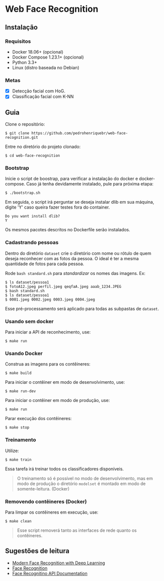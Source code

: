 # Web Face Recognition

## Instalação

### Requisitos

* Docker 18.06+ (opcional)
* Docker Compose 1.23.1+ (opcional)
* Python 3.3+
* Linux (distro baseada no Debian)

### Metas

* [x] Detecção facial com HoG.
* [x] Classificação facial com K-NN

## Guia

Clone o repositório:

```console
$ git clone https://github.com/pedrohenriquebr/web-face-recognition.git
```

Entre no diretório do projeto clonado:

```console
$ cd web-face-recognition
```

### Bootstrap

Inicie o script de boostrap, para verificar a instalação do docker e docker-compose. Caso já tenha devidamente instalado, pule para próxima etapa:

```console
$ ./bootstrap.sh
```

Em seguida, o script irá perguntar se deseja instalar dlib em sua máquina, digite 'Y' caso queira fazer testes fora do container.

```console
Do you want install dlib?
Y
```

Os mesmos pacotes descritos no Dockerfile serão instalados.


### Cadastrando pessoas

Dentro do diretório `dataset` crie o diretório com nome ou rótulo de quem deseja reconhecer
com as fotos da pessoa. O ideal é ter a mesma quantidade de fotos para cada pessoa.

Rode `bash standard.sh` para *standardizar* os nomes das imagens. Ex:

```console
$ ls dataset/pessoa1
$ fotoA12.jpeg perfil.jpeg qeqfaA.jpeg aaab_1234.JPEG
$ bash standard.sh
$ ls dataset/pessoa1
$ 0001.jpeg 0002.jpeg 0003.jpeg 0004.jpeg
```

Esse pré-processamento será aplicado para todas as subpastas de `dataset`.

### Usando sem docker

Para iniciar a API de reconhecimento, use:

```console
$ make run
```

### Usando Docker

Construa as imagens para os contêineres:

```console
$ make build
```

Para iniciar o contêiner em modo de desenvolvimento, use:

```console
$ make run-dev
```

Para iniciar o contêiner em modo de produção, use:

```console
$ make run
```

Parar execução dos contêineres:

```console
$ make stop
```

### Treinamento

Utilize:

```console
$ make train
```

Essa tarefa irá treinar todos os classificadores disponíveis.

> O treinamento só é possível no modo de desenvolvimento, mas em modo de produção
> o diretório `modelset` é montado em modo de somente-leitura. (Docker)

### Removendo contêineres (Docker)

Para limpar os contêineres em execução, use:

```console
$ make clean
```

> Esse script removerá tanto as interfaces de rede quanto os contêineres.

## Sugestões de leitura

* [Modern Face Recognition with Deep Learning](https://medium.com/@ageitgey/machine-learning-is-fun-part-4-modern-face-recognition-with-deep-learning-c3cffc121d78)
* [Face Recognition](https://github.com/ageitgey/face_recognition)
* [Face Recognitino API Documentation](https://face-recognition.readthedocs.io/en/latest/face_recognition.html)
